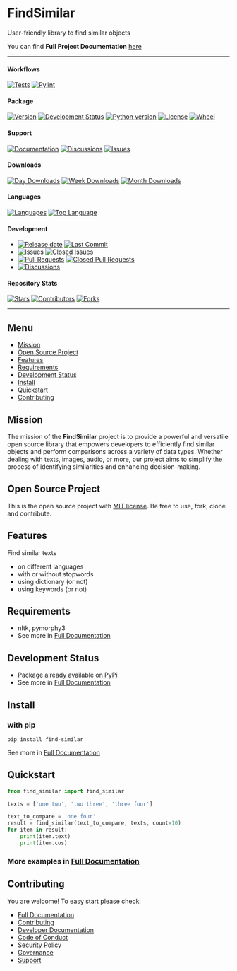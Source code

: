 # FindSimilar

User-friendly library to find similar objects

You can find **Full Project Documentation** [here][documentation_path]

<hr>

#### Workflows
[![Tests](https://github.com/findsimilar/find-similar/actions/workflows/run-tests.yml/badge.svg?branch=main)](https://github.com/findsimilar/find-similar/actions/workflows/run-tests.yml)
[![Pylint](https://github.com/findsimilar/find-similar/actions/workflows/lint.yml/badge.svg?branch=main)](https://github.com/findsimilar/find-similar/actions/workflows/lint.yml)

#### Package
[![Version](https://img.shields.io/pypi/v/find-similar.svg)](https://pypi.python.org/pypi/find-similar/)
[![Development Status](https://img.shields.io/pypi/status/find-similar.svg)](https://pypi.python.org/pypi/find-similar)
[![Python version](https://img.shields.io/pypi/pyversions/find-similar.svg)](https://pypi.python.org/pypi/find-similar/)
[![License](https://img.shields.io/pypi/l/find-similar)](https://github.com/findsimilar/find-similar/blob/main/LICENSE)
[![Wheel](https://img.shields.io/pypi/wheel/find-similar.svg)](https://pypi.python.org/pypi/find-similar/)

#### Support
[![Documentation](https://img.shields.io/badge/docs-0094FF.svg)][documentation_path]
[![Discussions](https://img.shields.io/badge/discussions-ff0068.svg)](https://github.com/findsimilar/find-similar/discussions/)
[![Issues](https://img.shields.io/badge/issues-11AE13.svg)](https://github.com/findsimilar/find-similar/issues/)

#### Downloads
[![Day Downloads](https://img.shields.io/pypi/dd/find-similar)](https://pepy.tech/project/find-similar)
[![Week Downloads](https://img.shields.io/pypi/dw/find-similar)](https://pepy.tech/project/find-similar)
[![Month Downloads](https://img.shields.io/pypi/dm/find-similar)](https://pepy.tech/project/find-similar)

[//]: # ([![All Downloads]&#40;https://img.shields.io/pypi/dt/find-similar&#41;]&#40;https://pepy.tech/project/find-similar&#41;)

#### Languages
[![Languages](https://img.shields.io/github/languages/count/findsimilar/find-similar)](https://github.com/findsimilar/find-similar)
[![Top Language](https://img.shields.io/github/languages/top/findsimilar/find-similar)](https://github.com/findsimilar/find-similar)

#### Development
- [![Release date](https://img.shields.io/github/release-date/findsimilar/find-similar
)](https://github.com/findsimilar/find-similar/releases)
[![Last Commit](https://img.shields.io/github/last-commit/findsimilar/find-similar/main
)](https://github.com/findsimilar/find-similar)
- [![Issues](https://img.shields.io/github/issues/findsimilar/find-similar
)](https://github.com/findsimilar/find-similar/issues/)
[![Closed Issues](https://img.shields.io/github/issues-closed/findsimilar/find-similar
)](https://github.com/findsimilar/find-similar/issues/)
- [![Pull Requests](https://img.shields.io/github/issues-pr/findsimilar/find-similar
)](https://github.com/findsimilar/find-similar/pulls)
[![Closed Pull Requests](https://img.shields.io/github/issues-pr-closed-raw/findsimilar/find-similar
)](https://github.com/findsimilar/find-similar/pulls)
- [![Discussions](https://img.shields.io/github/discussions/findsimilar/find-similar
)](https://github.com/findsimilar/find-similar/discussions/)

#### Repository Stats

[![Stars](https://img.shields.io/github/stars/findsimilar/find-similar
)](https://github.com/findsimilar/find-similar)
[![Contributors](https://img.shields.io/github/contributors/findsimilar/find-similar
)](https://github.com/findsimilar/find-similargraphs/contributors)
[![Forks](https://img.shields.io/github/forks/findsimilar/find-similar
)](https://github.com/findsimilar/find-similar)

<hr>

## Menu

- [Mission](#mission)
- [Open Source Project](#open-source-project)
- [Features](#features)
- [Requirements](#requirements)
- [Development Status](#development-status)
- [Install](#install)
- [Quickstart](#quickstart)
- [Contributing](#contributing)

## Mission

The mission of the **FindSimilar** project is to provide a powerful and versatile open source library that empowers 
developers to efficiently find similar objects and perform comparisons across a variety of data types.
Whether dealing with texts, images, audio, or more, 
our project aims to simplify the process of identifying similarities and enhancing decision-making.

## Open Source Project

This is the open source project with [MIT license](LICENSE). 
Be free to use, fork, clone and contribute.

## Features

Find similar texts
- on different languages
- with or without stopwords
- using dictionary (or not)
- using keywords (or not)

## Requirements

- nltk, pymorphy3
- See more in [Full Documentation](https://docs.findsimilar.org/about.html#requirements)

## Development Status

- Package already available on [PyPi](https://pypi.org/project/find-similar/)
- See more in [Full Documentation](https://docs.findsimilar.org/about.html#development-status)

## Install

### with pip

```commandline
pip install find-similar
```

See more in [Full Documentation](https://docs.findsimilar.org/install.html)

## Quickstart

```python
from find_similar import find_similar

texts = ['one two', 'two three', 'three four']

text_to_compare = 'one four'
result = find_similar(text_to_compare, texts, count=10)
for item in result:
    print(item.text)
    print(item.cos)
```

### More examples in [Full Documentation][documentation_path]

## Contributing

You are welcome! To easy start please check:
- [Full Documentation][documentation_path]
- [Contributing](CONTRIBUTING.md)
- [Developer Documentation](https://docs.findsimilar.org/dev_documentation.html)
- [Code of Conduct](CODE_OF_CONDUCT.md)
- [Security Policy](SECURITY.md)
- [Governance](GOVERNANCE.md)
- [Support](SUPPORT.md)

[documentation_path]: https://docs.findsimilar.org